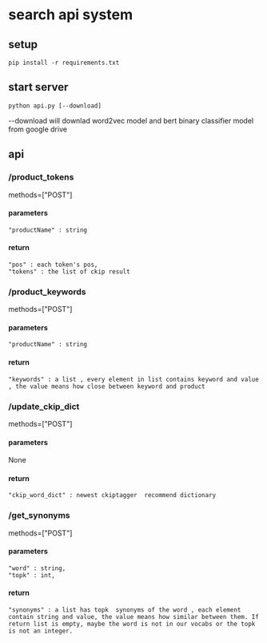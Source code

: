 # search api system

## setup

```
pip install -r requirements.txt
```


## start server

```
python api.py [--download]
```

--download will downlad word2vec model and bert binary classifier model from google drive


## api

### /product_tokens

methods=["POST"]
#### parameters
```
"productName" : string
```

#### return 
```
"pos" : each token's pos,
"tokens" : the list of ckip result 
```
### /product_keywords

methods=["POST"]

#### parameters

```
"productName" : string
```

#### return 
```
"keywords" : a list , every element in list contains keyword and value , the value means how close between keyword and product
```

### /update_ckip_dict
methods=["POST"]
#### parameters
None

#### return 
```
"ckip_word_dict" : newest ckiptagger  recommend dictionary
```


### /get_synonyms

methods=["POST"]
#### parameters
```
"word" : string,
"topk" : int,
```

#### return 
```
"synonyms" : a list has topk  synonyms of the word , each element contain string and value, the value means how similar between them. If return list is empty, maybe the word is not in our vocabs or the topk is not an integer.
```
